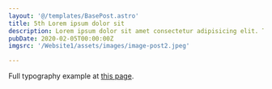 ```yaml
---
layout: '@/templates/BasePost.astro'
title: 5th Lorem ipsum dolor sit
description: Lorem ipsum dolor sit amet consectetur adipisicing elit. Tenetur vero esse non molestias eos excepturi.
pubDate: 2020-02-05T00:00:00Z
imgsrc: '/Website1/assets/images/image-post2.jpeg'

---
```


Full typography example at [this page](./sixth-post).
